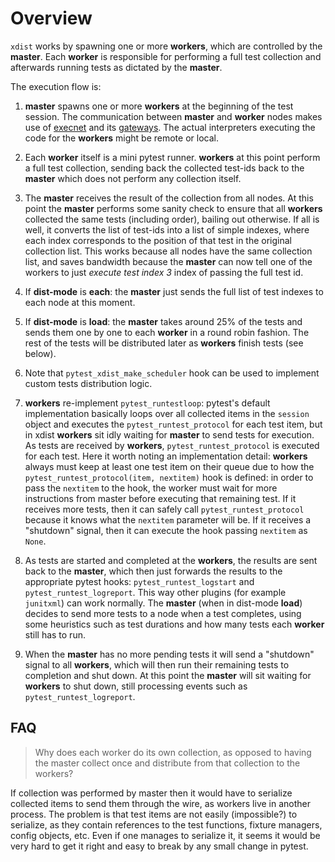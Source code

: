 # Overview #

`xdist` works by spawning one or more **workers**, which are controlled
by the **master**. Each **worker** is responsible for performing 
a full test collection and afterwards running tests as dictated by the **master**.

The execution flow is:

1. **master** spawns one or more **workers** at the beginning of
   the test session. The communication between **master** and **worker** nodes makes use of 
   [execnet](http://codespeak.net/execnet/) and its [gateways](http://codespeak.net/execnet/basics.html#gateways-bootstrapping-python-interpreters).
   The actual interpreters executing the code for the **workers** might
   be remote or local. 
  
1. Each **worker** itself is a mini pytest runner. **workers** at this
   point perform a full test collection, sending back the collected 
   test-ids back to the **master** which does not
   perform any collection itself.
     
1. The **master** receives the result of the collection from all nodes.
   At this point the **master** performs some sanity check to ensure that
   all **workers** collected the same tests (including order), bailing out otherwise.
   If all is well, it converts the list of test-ids into a list of simple
   indexes, where each index corresponds to the position of that test in the
   original collection list. This works because all nodes have the same 
   collection list, and saves bandwidth because the **master** can now tell
   one of the workers to just *execute test index 3* index of passing the
   full test id.
   
1. If **dist-mode** is **each**: the **master** just sends the full list
   of test indexes to each node at this moment.
   
1. If **dist-mode** is **load**: the **master** takes around 25% of the
   tests and sends them one by one to each **worker** in a round robin
   fashion. The rest of the tests will be distributed later as **workers**
   finish tests (see below).

1. Note that `pytest_xdist_make_scheduler` hook can be used to implement custom tests distribution logic.
   
1. **workers** re-implement `pytest_runtestloop`: pytest's default implementation
   basically loops over all collected items in the `session` object and executes
   the `pytest_runtest_protocol` for each test item, but in xdist **workers** sit idly 
   waiting for **master** to send tests for execution. As tests are
   received by **workers**, `pytest_runtest_protocol` is executed for each test. 
   Here it worth noting an implementation detail: **workers** always must keep at 
   least one test item on their queue due to how the `pytest_runtest_protocol(item, nextitem)` 
   hook is defined: in order to pass the `nextitem` to the hook, the worker must wait for more 
   instructions from master before executing that remaining test. If it receives more tests, 
   then it can safely call `pytest_runtest_protocol` because it knows what the `nextitem` parameter will be. 
   If it receives a "shutdown" signal, then it can execute the hook passing `nextitem` as `None`. 
   
1. As tests are started and completed at the **workers**, the results are sent
   back to the **master**, which then just forwards the results to 
   the appropriate pytest hooks: `pytest_runtest_logstart` and 
   `pytest_runtest_logreport`. This way other plugins (for example `junitxml`)
   can work normally. The **master** (when in dist-mode **load**) 
   decides to send more tests to a node when a test completes, using
   some heuristics such as test durations and how many tests each **worker**
   still has to run.
   
1. When the **master** has no more pending tests it will
   send a "shutdown" signal to all **workers**, which will then run their 
   remaining tests to completion and shut down. At this point the 
   **master** will sit waiting for **workers** to shut down, still
   processing events such as `pytest_runtest_logreport`.
 
## FAQ ##

> Why does each worker do its own collection, as opposed to having 
the master collect once and distribute from that collection to the workers?

If collection was performed by master then it would have to 
serialize collected items to send them through the wire, as workers live in another process. 
The problem is that test items are not easily (impossible?) to serialize, as they contain references to 
the test functions, fixture managers, config objects, etc. Even if one manages to serialize it, 
it seems it would be very hard to get it right and easy to break by any small change in pytest. 
  

